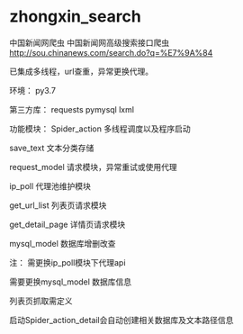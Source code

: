 # zhongxin_search
中国新闻网爬虫
中国新闻网高级搜索接口爬虫  http://sou.chinanews.com/search.do?q=%E7%9A%84

已集成多线程，url查重，异常更换代理。

环境：
py3.7

第三方库：
requests pymysql lxml

功能模块：
Spider_action 多线程调度以及程序启动

save_text 文本分类存储

request_model 请求模块，异常重试或使用代理

ip_poll 代理池维护模块

get_url_list 列表页请求模块

get_detail_page 详情页请求模块

mysql_model 数据库增删改查


注：
需更换ip_poll模块下代理api

需要更换mysql_model 数据库信息

列表页抓取需定义

启动Spider_action_detail会自动创建相关数据库及文本路径信息
